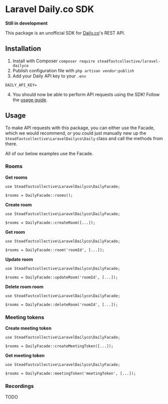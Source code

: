# Laravel Daily.co SDK

**Still in development**

This package is an unofficial SDK for [Daily.co](https://daily.co)'s REST API.

## Installation

1. Install with Composer `composer require steadfastcollective/laravel-dailyco`
2. Publish configuration file with `php artisan vendor:publish`
3. Add your Daily API key to your `.env`

```
DAILY_API_KEY=
```
4. You should now be able to perform API requests using the SDK! Follow the [usage guide](#usage).

## Usage

To make API requests with this package, you can either use the Facade, which we would recommend, or you could just manually new up the `Steadfastcollective\LaravelDailyco\Daily` class and call the methods from there.

All of our below examples use the Facade.

### Rooms

**Get rooms**
```
use Steadfastcollective\LaravelDailyco\DailyFacade;

$rooms = DailyFacade::rooms();
```

**Create room**
```
use Steadfastcollective\LaravelDailyco\DailyFacade;

$rooms = DailyFacade::createRoom([...]);
```

**Get room**
```
use Steadfastcollective\LaravelDailyco\DailyFacade;

$rooms = DailyFacade::room('roomId', [...]);
```

**Update room**
```
use Steadfastcollective\LaravelDailyco\DailyFacade;

$rooms = DailyFacade::updateRoom('roomId', [...]);
```

**Delete room room**
```
use Steadfastcollective\LaravelDailyco\DailyFacade;

$rooms = DailyFacade::deleteRoom('roomId', [...]);
```

### Meeting tokens

**Create meeting token**
```
use Steadfastcollective\LaravelDailyco\DailyFacade;

$rooms = DailyFacade::createMeetingToken([...]);
```

**Get meeting token**
```
use Steadfastcollective\LaravelDailyco\DailyFacade;

$rooms = DailyFacade::meetingToken('meetingToken', [...]);
```

### Recordings

TODO
